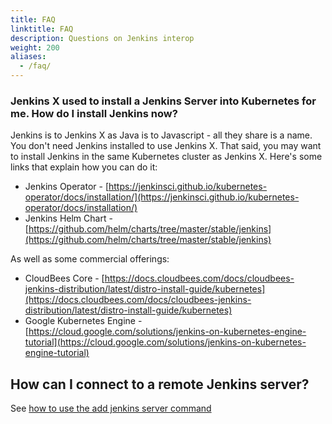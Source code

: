 ```yaml
---
title: FAQ
linktitle: FAQ
description: Questions on Jenkins interop
weight: 200
aliases:
  - /faq/
---
```



### Jenkins X used to install a Jenkins Server into Kubernetes for me. How do I install Jenkins now?

Jenkins is to Jenkins X as Java is to Javascript - all they share is a name. You don't need Jenkins installed to use Jenkins X. That said, you may want to install Jenkins in the same Kubernetes cluster as Jenkins X. Here's some links that explain how you can do it:


*   Jenkins Operator - [https://jenkinsci.github.io/kubernetes-operator/docs/installation/](https://jenkinsci.github.io/kubernetes-operator/docs/installation/)
*   Jenkins Helm Chart - [https://github.com/helm/charts/tree/master/stable/jenkins](https://github.com/helm/charts/tree/master/stable/jenkins)

As well as some commercial offerings:

*   CloudBees Core - [https://docs.cloudbees.com/docs/cloudbees-jenkins-distribution/latest/distro-install-guide/kubernetes](https://docs.cloudbees.com/docs/cloudbees-jenkins-distribution/latest/distro-install-guide/kubernetes)
*   Google Kubernetes Engine - [https://cloud.google.com/solutions/jenkins-on-kubernetes-engine-tutorial](https://cloud.google.com/solutions/jenkins-on-kubernetes-engine-tutorial)

## How can I connect to a remote Jenkins server?

See [how to use the add jenkins server command](/docs/v3/jenkins/getting-started/#adding-jenkins-servers)
